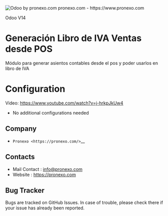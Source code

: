 <img alt="Odoo by pronexo.com" src="https://raw.githubusercontent.com/pronexo-argentina/odoo_pos_addons/14.0/pos_l10n_ar_credit_note/static/description/ProNexo_Logo2021.png" />
pronexo.com - https://www.pronexo.com

Odoo V14

Generación Libro de IVA Ventas desde POS
=====================
Módulo para generar asientos contables desde el pos y poder usarlos en libro de IVA

Configuration
=============
Video: https://www.youtube.com/watch?v=j-hrkpJkUw4 
* No additional configurations needed

Company
-------
* `Pronexo <https://pronexo.com/>`__



Contacts
--------
* Mail Contact : info@pronexo.com
* Website : https://pronexo.com

Bug Tracker
-----------
Bugs are tracked on GitHub Issues. In case of trouble, please check there if your issue has already been reported.
